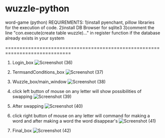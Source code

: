 # wuzzle-python
word-game (python)
REQUIREMENTS:
1)install pyenchant, pillow libraries for the execution of code.
2)install DB Browser for sqlite3
3)comment the line "con.execute(create table wuzzle)..." in register function if the database already exists in your system

=============================================================================

1. Login_box
![Screenshot (36)](https://user-images.githubusercontent.com/47757720/54480376-cc5f7380-484d-11e9-86ac-1346eacb3d05.png)

2. TermsandConditions_box
![Screenshot (37)](https://user-images.githubusercontent.com/47757720/54480377-ce293700-484d-11e9-8422-b383fc8d5042.png)

3. Wuzzle_box/main_window
![Screenshot (38)](https://user-images.githubusercontent.com/47757720/54480378-cf5a6400-484d-11e9-90c3-09344220273a.png)

4. click left button of mouse on any letter will show possibilities of swapping
![Screenshot (39)](https://user-images.githubusercontent.com/47757720/54480379-d1242780-484d-11e9-85eb-d123ea9956ba.png)

5. After swapping 
![Screenshot (40)](https://user-images.githubusercontent.com/47757720/54480380-d2555480-484d-11e9-858d-4f3d7f619edb.png)

6. click right button of mouse on any letter will command for making a word and after making a word the word disappear's
![Screenshot (41)](https://user-images.githubusercontent.com/47757720/54480383-d41f1800-484d-11e9-8d22-24b6aa20cf36.png)

7. Final_box
![Screenshot (42)](https://user-images.githubusercontent.com/47757720/54480384-d5e8db80-484d-11e9-8b4e-e78a97cbaf12.png)
